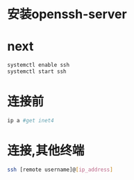 # 安装openssh-server
# next
```bash
systemctl enable ssh
systemctl start ssh
```
# 连接前
```bash
ip a #get inet4
```
# 连接,其他终端
```bash
ssh [remote username]@[ip_address]
```
